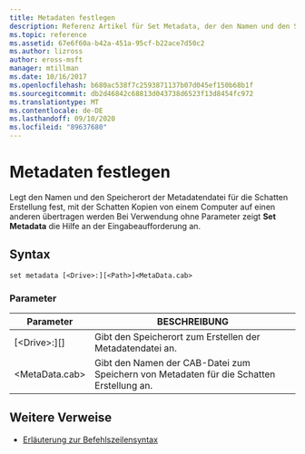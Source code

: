 ```yaml
---
title: Metadaten festlegen
description: Referenz Artikel für Set Metadata, der den Namen und den Speicherort der Metadatendatei für die Schatten Erstellung festlegt, die zum Übertragen von Schatten Kopien von einem Computer auf einen anderen verwendet wird.
ms.topic: reference
ms.assetid: 67e6f60a-b42a-451a-95cf-b22ace7d50c2
ms.author: lizross
author: eross-msft
manager: mtillman
ms.date: 10/16/2017
ms.openlocfilehash: b680ac538f7c2593871137b07d045ef150b68b1f
ms.sourcegitcommit: db2d46842c68813d043738d6523f13d8454fc972
ms.translationtype: MT
ms.contentlocale: de-DE
ms.lasthandoff: 09/10/2020
ms.locfileid: "89637680"
---
```

# <a name="set-metadata"></a>Metadaten festlegen

Legt den Namen und den Speicherort der Metadatendatei für die Schatten Erstellung fest, mit der Schatten Kopien von einem Computer auf einen anderen übertragen werden Bei Verwendung ohne Parameter zeigt **Set Metadata** die Hilfe an der Eingabeaufforderung an.

## <a name="syntax"></a>Syntax

```
set metadata [<Drive>:][<Path>]<MetaData.cab>
```

### <a name="parameters"></a>Parameter

|Parameter|BESCHREIBUNG|
|---------|-----------|
|[\<Drive>:][<Path>]|Gibt den Speicherort zum Erstellen der Metadatendatei an.|
|\<MetaData.cab>|Gibt den Namen der CAB-Datei zum Speichern von Metadaten für die Schatten Erstellung an.|

## <a name="additional-references"></a>Weitere Verweise

- [Erläuterung zur Befehlszeilensyntax](command-line-syntax-key.md)
